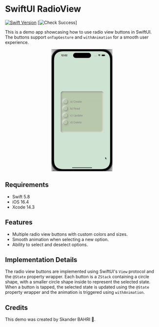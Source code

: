 # SwiftUI RadioView
[![Swift Version](https://img.shields.io/badge/Swift-5.8-orange.svg)](https://swift.org)
[![Check Success](https://badgen.net/github/checks/styfle/packagephobia/main)]


This is a demo app showcasing how to use radio view buttons in SwiftUI. The buttons support `onTapGesture` and `withAnimation` for a smooth user experience.

<p align="center">
<img src= "https://github.com/skaunited/RadioView/blob/main/Demo/radio.gif" width="200" height="400" >
</p>

## Requirements

- Swift 5.8
- iOS 16.4
- Xcode 14.3

## Features

- Multiple radio view buttons with custom colors and sizes.
- Smooth animation when selecting a new option.
- Ability to select and deselect options.

## Implementation Details

The radio view buttons are implemented using SwiftUI's `View` protocol and the `@State` property wrapper. Each button is a `ZStack` containing a circle shape, with a smaller circle shape inside to represent the selected state. When a button is tapped, the selected state is updated using the `@State` property wrapper and the animation is triggered using `withAnimation`.

## Credits

This demo was created by Skander BAHRI .
